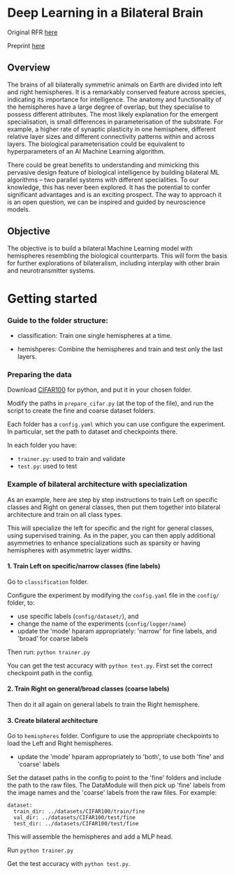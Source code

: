 # Deep Learning in a Bilateral Brain

Original RFR [here](https://wba-initiative.org/en/research/rfr/rfr-left-and-right-nn/)

Preprint [here](https://arxiv.org/abs/2209.06862)

## Overview

The brains of all bilaterally symmetric animals on Earth are divided into left and right hemispheres. It is a remarkably conserved feature across species, indicating its importance for intelligence. The anatomy and functionality of the hemispheres have a large degree of overlap, but they specialise to possess different attributes. The most likely explanation for the emergent specialisation, is small differences in parameterisation of the substrate. For example, a higher rate of synaptic plasticity in one hemisphere, different relative layer sizes and different connectivity patterns within and across layers. The biological parameterisation could be equivalent to hyperparameters of an AI Machine Learning algorithm.

There could be great benefits to understanding and mimicking this pervasive design feature of biological intelligence by building bilateral ML algorithms – two parallel systems with different specialities. To our knowledge, this has never been explored. It has the potential to confer significant advantages and is an exciting prospect. The way to approach it is an open question, we can be inspired and guided by neuroscience models.

## Objective

The objective is to build a bilateral Machine Learning model with hemispheres resembling the biological counterparts. This will form the basis for further explorations of bilateralism, including interplay with other brain and neurotransmitter systems.


# Getting started

### Guide to the folder structure:

- classification:
Train one single hemispheres at a time.

- hemishperes:
Combine the hemispheres and train and test only the last layers.


### Preparing the data

Download [CIFAR100](https://www.cs.toronto.edu/~kriz/cifar.html) for python, and put it in your chosen folder.

Modify the paths in `prepare_cifar.py` (at the top of the file), and run the script to create the fine and coarse dataset folders.

Each folder has a `config.yaml` which you can use configure the experiment.
In particular, set the path to dataset and checkpoints there.

In each folder you have:

- `trainer.py`: used to train and validate
- `test.py`: used to test


### Example of bilateral architecture with specialization

As an example, here are step by step instructions to train Left on specific classes and Right on general classes, then put them together into bilateral architecture and train on all class types.

This will specialize the left for specific and the right for general classes, using supervised training. As in the paper, you can then apply additional asymmetries to enhance specializations such as sparsity or having hemispheres with asymmetric layer widths.

#### 1. Train Left on specific/narrow classes (fine labels)

Go to `classification` folder.

Configure the experiment by modifying the `config.yaml` file in the `config/` folder, to:

- use specific labels (`config/dataset/`), and
- change the name of the experiments (`config/logger/name`) 
- update the 'mode' hparam appropriately: 'narrow' for fine labels, and 'broad' for coarse labels

Then run:
``python trainer.py``

You can get the test accuracy with `python test.py`.
First set the correct checkpoint path in the config.

#### 2. Train Right on general/broad classes (coarse labels)

Then do it all again on general labels to train the Right hemisphere.

#### 3. Create bilateral architecture

Go to `hemispheres` folder.
Configure to use the appropriate checkpoints to load the Left and Right hemispheres.

- update the 'mode' hparam appropriately to 'both', to use both 'fine' and 'coarse' labels

Set the dataset paths in the config to point to the 'fine' folders and include the path to the raw files.
The DataModule will then pick up 'fine' labels from the image names and the 'coarse' labels from the raw files.
For example:

```
dataset:
  train_dir: ../datasets/CIFAR100/train/fine
  val_dir: ../datasets/CIFAR100/test/fine
  test_dir: ../datasets/CIFAR100/test/fine
```

This will assemble the hemispheres and add a MLP head.

Run ``python trainer.py``

Get the test accuracy with `python test.py`.
